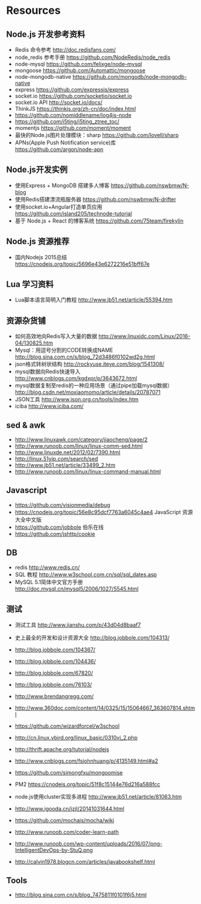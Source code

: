 # Resources

## Node.js 开发参考资料
  * Redis 命令参考 http://doc.redisfans.com/
  * node_redis 参考手册 https://github.com/NodeRedis/node_redis
  * node-mysql https://github.com/felixge/node-mysql
  * mongoose https://github.com/Automattic/mongoose
  * node-mongodb-native https://github.com/mongodb/node-mongodb-native
  * express https://github.com/expressjs/express
  * socket.io https://github.com/socketio/socket.io
  * socket.io API http://socket.io/docs/
  * ThinkJS https://thinkjs.org/zh-cn/doc/index.html
  * https://github.com/nomiddlename/log4js-node
  * https://github.com/i5ting/i5ting_ztree_toc/
  * momentjs https://github.com/moment/moment
  * 最快的Node.js图片处理模块：sharp https://github.com/lovell/sharp
  * APNs(Apple Push Notification service)库 https://github.com/argon/node-apn

## Node.js开发实例
  * 使用Express + MongoDB 搭建多人博客 https://github.com/nswbmw/N-blog
  * 使用Redis搭建漂流瓶服务器 https://github.com/nswbmw/N-drifter
  * 使用socket.io+Angular打造单页应用 https://github.com/island205/technode-tutorial
  * 基于 Node.js + React 的博客系统 https://github.com/75team/firekylin


## Node.js 资源推荐
  * 国内Nodejs 2015总结 https://cnodejs.org/topic/5696e43e6272216e51bff67e


## Lua 学习资料
  * Lua脚本语言简明入门教程 http://www.jb51.net/article/55394.htm


## 资源杂货铺
  * 如何高效地向Redis写入大量的数据 http://www.linuxidc.com/Linux/2016-04/130825.htm 
  * Mysql：用逗号分割的CODE转换成NAME http://blog.sina.com.cn/s/blog_72d3486f0102wd2g.html
  * json格式转树状结构 http://rockyuse.iteye.com/blog/1541308/
  * mysql数据向Redis快速导入 http://www.cnblogs.com/kgdxpr/p/3643672.html
  * mysql数据复制至redis的一种应用场景（通过pipe加载mysql数据） http://blog.csdn.net/moxiaomomo/article/details/20787071
  * JSON工具 http://www.json.org.cn/tools/index.htm
  * iciba http://www.iciba.com/

## sed & awk
  * http://www.linuxawk.com/category/jiaocheng/page/2
  * http://www.runoob.com/linux/linux-comm-sed.html
  * http://www.linuxde.net/2012/02/7390.html
  * http://linux.51yip.com/search/sed
  * http://www.jb51.net/article/33499_2.htm
  * http://www.runoob.com/linux/linux-command-manual.html

## Javascript
  * https://github.com/visionmedia/debug
  * https://cnodejs.org/topic/56e8c95dcf7763a6045c4ae4 JavaScript 资源大全中文版
  * https://github.com/jobbole 伯乐在线
  * https://github.com/jshttp/cookie

## DB
  * redis http://www.redis.cn/
  * SQL 教程 http://www.w3school.com.cn/sql/sql_dates.asp
  * MySQL 5.1简体中文官方手册 http://doc.mysql.cn/mysql5/2006/1027/5545.html

## 测试
* 测试工具 http://www.jianshu.com/p/43d04d8baaf7
* 史上最全的开发和设计资源大全 http://blog.jobbole.com/104313/
* http://blog.jobbole.com/104367/
* http://blog.jobbole.com/104436/
* http://blog.jobbole.com/67820/
* http://blog.jobbole.com/76103/
* http://www.brendangregg.com/
* http://www.360doc.com/content/14/0325/15/15064667_363607814.shtml
* https://github.com/wizardforcel/w3school
* http://cn.linux.vbird.org/linux_basic/0310vi_2.php

* http://thrift.apache.org/tutorial/nodejs
* http://www.cnblogs.com/fsjohnhuang/p/4135149.html#a2
* https://github.com/simongfxu/mongoomise
* PM2 https://cnodejs.org/topic/51f8c15144e76d216a588fcc
* node.js使用cluster实现多进程 http://www.jb51.net/article/81063.htm
* http://www.igooda.cn/jzjl/20141031644.html
* https://github.com/mochajs/mocha/wiki


* http://www.runoob.com/coder-learn-path
* http://www.runoob.com/wp-content/uploads/2016/07/png-IntelligentDevOps-by-StuQ.png
* http://calvin1978.blogcn.com/articles/javabookshelf.html

## Tools
* http://blog.sina.com.cn/s/blog_7475811f0101f6j5.html

